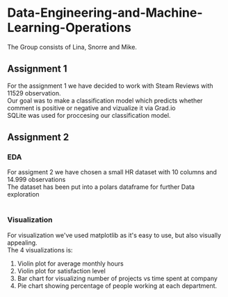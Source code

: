 # Data-Engineering-and-Machine-Learning-Operations

The Group consists of Lina, Snorre and Mike.<br>


## Assignment 1 
For the assignment 1 we have decided to work with Steam Reviews with 11529 observation.<br>
Our goal was to make a classification model which predicts whether comment is positive or negative and vizualize it via Grad.io <br>
SQLite was used for proccesing our classification model. <br>


## Assignment 2 
### EDA
For assigment 2 we have chosen a small HR dataset with 10 columns and 14.999 observations <br>
The dataset has been put into a polars dataframe for further Data exploration <br><br>
### Visualization <br>
For visualization we've used matplotlib as it's easy to use, but also visually appealing. <br>
The 4 visualizations is: <br>
1. Violin plot for average monthly hours <br>
2. Violin plot for satisfaction level <br>
3. Bar chart for visualizing number of projects vs time spent at company <br>
4. Pie chart showing percentage of people working at each department. <br>
